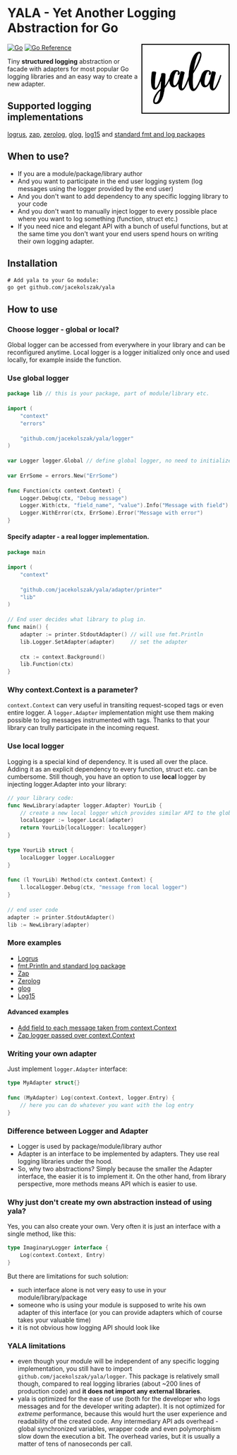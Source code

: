 # YALA - Yet Another Logging Abstraction for Go

[![Go](https://github.com/jacekolszak/yala/actions/workflows/go.yml/badge.svg)](https://github.com/jacekolszak/yala/actions/workflows/go.yml)
[![Go Reference](https://pkg.go.dev/badge/github.com/jacekolszak/yala.svg)](https://pkg.go.dev/github.com/jacekolszak/yala)
<img src="logo.png" align="right" width="200px">

Tiny **structured logging** abstraction or facade with adapters for most popular Go logging libraries and an easy way to create a new adapter.

## Supported logging implementations

[logrus](adapter/logrusadapter), [zap](adapter/zapadapter), [zerolog](adapter/zerologadapter), [glog](adapter/glogadapter), [log15](adapter/log15adapter) and [standard fmt and log packages](adapter/printer)

## When to use?

* If you are a module/package/library author
* And you want to participate in the end user logging system (log messages using the logger provided by the end user)
* And you don't want to add dependency to any specific logging library to your code
* And you don't want to manually inject logger to every possible place where you want to log something (function, struct etc.)
* If you need nice and elegant API with a bunch of useful functions, but at the same time you don't want your end users spend hours on writing their own logging adapter.

## Installation

```shell
# Add yala to your Go module:
go get github.com/jacekolszak/yala        
```

## How to use

### Choose logger - global or local?

Global logger can be accessed from everywhere in your library and can be reconfigured anytime. Local logger is a logger
initialized only once and used locally, for example inside the function.

### Use global logger

```go
package lib // this is your package, part of module/library etc.

import (
	"context"
	"errors"

	"github.com/jacekolszak/yala/logger"
)

var Logger logger.Global // define global logger, no need to initialize (by default nothing is logged)

var ErrSome = errors.New("ErrSome")

func Function(ctx context.Context) {
	Logger.Debug(ctx, "Debug message")
	Logger.With(ctx, "field_name", "value").Info("Message with field")
	Logger.WithError(ctx, ErrSome).Error("Message with error")
}
```

#### Specify adapter - a real logger implementation.

```go
package main

import (
	"context"

	"github.com/jacekolszak/yala/adapter/printer"
	"lib"
)

// End user decides what library to plug in.
func main() {
	adapter := printer.StdoutAdapter() // will use fmt.Println
	lib.Logger.SetAdapter(adapter)     // set the adapter

	ctx := context.Background()
	lib.Function(ctx)
}
```

### Why context.Context is a parameter?

`context.Context` can very useful in transiting request-scoped tags or even entire logger. A `logger.Adapter` implementation might use them
making possible to log messages instrumented with tags. Thanks to that your library can trully participate in the incoming request. 

### Use local logger

Logging is a special kind of dependency. It is used all over the place. Adding it as an explicit dependency to every
function, struct etc. can be cumbersome. Still though, you have an option to use **local** logger by injecting
logger.Adapter into your library:

```go
// your library code:
func NewLibrary(adapter logger.Adapter) YourLib {
    // create a new local logger which provides similar API to the global logger
    localLogger := logger.Local(adapter)         
    return YourLib{localLogger: localLogger}
}

type YourLib struct {
	localLogger logger.LocalLogger
}

func (l YourLib) Method(ctx context.Context) {
    l.localLogger.Debug(ctx, "message from local logger")
}

// end user code
adapter := printer.StdoutAdapter()
lib := NewLibrary(adapter)
```

### More examples

* [Logrus](adapter/logrusadapter/_example/main.go)
* [fmt.Println and standard log package](adapter/printer/_example/main.go)
* [Zap](adapter/zapadapter/_example/main.go)
* [Zerolog](adapter/zerologadapter/_example/main.go)
* [glog](adapter/glogadapter/_example/main.go)
* [Log15](adapter/log15adapter/_example/main.go)

#### Advanced examples

* [Add field to each message taken from context.Context](adapter/merge/_example/main.go)
* [Zap logger passed over context.Context](adapter/contextadapter/_example/main.go)

### Writing your own adapter

Just implement `logger.Adapter` interface:

```go
type MyAdapter struct{}

func (MyAdapter) Log(context.Context, logger.Entry) {
    // here you can do whatever you want with the log entry 
}
```

### Difference between Logger and Adapter

* Logger is used by package/module/library author
* Adapter is an interface to be implemented by adapters. They use real logging libraries under the hood.
* So, why two abstractions? Simply because the smaller the Adapter interface, the easier it is to implement it. On the other hand, from library perspective, more methods means API which is easier to use. 

### Why just don't create my own abstraction instead of using yala?

Yes, you can also create your own. Very often it is just an interface with a single method, like this:

```go
type ImaginaryLogger interface {
    Log(context.Context, Entry)
}
```

But there are limitations for such solution:

* such interface alone is not very easy to use in your module/library/package
* someone who is using your module is supposed to write his own adapter of this interface (or you can provide adapters which
  of course takes your valuable time)
* it is not obvious how logging API should look like

### YALA limitations

* even though your module will be independent of any specific logging implementation, you still have to import 
  `github.com/jacekolszak/yala/logger`. This package is relatively small though, compared to real logging libraries
  (about ~200 lines of production code) and **it does not import any external libraries**.
* yala is optimized for the ease of use (both for the developer who logs messages and for the developer writing
  adapter). It is not optimized for *extreme* performance, because this would hurt the user experience and readability of the
  created code. Any intermediary API ads overhead - global synchronized variables, wrapper code and even polymorphism slow down 
  the execution a bit. The overhead varies, but it is usually a matter of tens of nanoseconds per call. 
